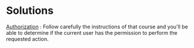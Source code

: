 # Solutions

[Authorization](../authorization) : Follow carefully the instructions of that course and you'll be able to determine if the current user has the permission to perform the requested action.
